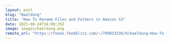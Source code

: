 ```yaml
---
layout: post
blog: "Baeldung"
title: "How To Rename Files and Folders in Amazon S3"
date: 2023-08-24T16:09:29Z
image: images/baeldung.png
remote_url: "https://feeds.feedblitz.com/~/789033236/0/baeldung~How-To-Rename-Files-and-Folders-in-Amazon-S"
---
```

